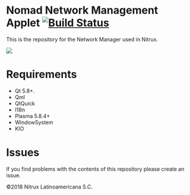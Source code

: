 # Nomad Network Management Applet [![Build Status](https://travis-ci.org/nomad-desktop/nomad-networkmanagement-applet.svg?branch=master)](https://travis-ci.org/nomad-desktop/nomad-networkmanagement-applet)

This is the repository for the Network Manager used in Nitrux.

![](https://i.imgur.com/NdmVw4x.png)

# Requirements
- Qt 5.8+.
- Qml
- QtQuick
- I18n
- Plasma 5.8.4+
- WindowSystem
- KIO

# Issues
If you find problems with the contents of this repository please create an issue.

©2018 Nitrux Latinoamericana S.C.
